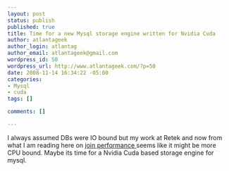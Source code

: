```yaml
--- 
layout: post
status: publish
published: true
title: Time for a new Mysql storage engine written for Nvidia Cuda
author: atlantageek
author_login: atlantag
author_email: atlantageek@gmail.com
wordpress_id: 50
wordpress_url: http://www.atlantageek.com/?p=50
date: 2008-11-14 16:34:22 -05:00
categories: 
- Mysql
- cuda
tags: []

comments: []

---
```

I always assumed DBs were IO bound but my work at Retek and now from what I am reading here on <a href="http://www.cse.ust.hk/catalac/papers/gpujoin_sigmod08.pdf" title="join performance with CUDA">join performance </a>seems like it might be more CPU bound. Maybe its time for a Nvidia Cuda based storage engine for mysql.
